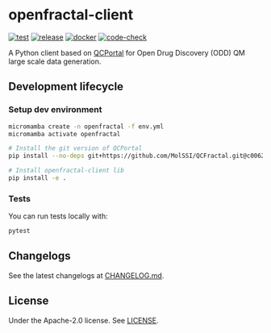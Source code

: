 # openfractal-client

[![test](https://github.com/openfractal/openfractal-client/actions/workflows/test.yml/badge.svg)](https://github.com/openfractal/openfractal-client/actions/workflows/test.yml)
[![release](https://github.com/openfractal/openfractal-client/actions/workflows/release.yml/badge.svg)](https://github.com/openfractal/openfractal-client/actions/workflows/release.yml)
[![docker](https://github.com/openfractal/openfractal-client/actions/workflows/docker.yml/badge.svg)](https://github.com/openfractal/openfractal-client/actions/workflows/docker.yml)
[![code-check](https://github.com/openfractal/openfractal-client/actions/workflows/code-check.yml/badge.svg)](https://github.com/openfractal/openfractal-client/actions/workflows/code-check.yml)

A Python client based on [QCPortal](https://github.com/MolSSI/QCFractal) for Open Drug Discovery (ODD) QM large scale data generation.

## Development lifecycle

### Setup dev environment

```bash
micromamba create -n openfractal -f env.yml
micromamba activate openfractal

# Install the git version of QCPortal
pip install --no-deps git+https://github.com/MolSSI/QCFractal.git@c00627258f9344b4b35a7583ee4a9cc5ff2de3e8#subdirectory=qcportal

# Install openfractal-client lib
pip install -e .
```

### Tests

You can run tests locally with:

```bash
pytest
```

## Changelogs

See the latest changelogs at [CHANGELOG.md](./CHANGELOG.md).

## License

Under the Apache-2.0 license. See [LICENSE](LICENSE).
